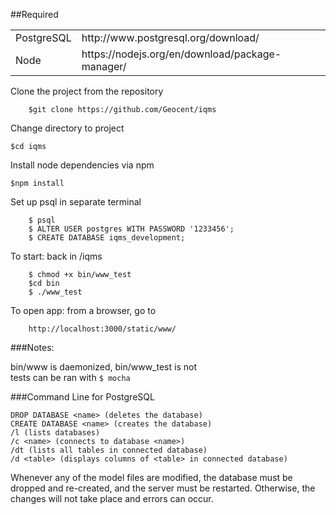 
##Required
<table>
  <tr>
    <td>PostgreSQL</td>
    <td>http://www.postgresql.org/download/</td>
  </tr>
  <tr>
    <td>Node</td>
    <td>https://nodejs.org/en/download/package-manager/</td>
  </tr>
</table>



Clone the project from the repository  

```	
	$git clone https://github.com/Geocent/iqms
```


Change directory to project  

```	
$cd iqms
```


Install node dependencies via npm  

```	
$npm install 
```

Set up psql in separate terminal  

```
	$ psql
	$ ALTER USER postgres WITH PASSWORD '1233456';
	$ CREATE DATABASE iqms_development;  
```

To start: back in /iqms  

```
	$ chmod +x bin/www_test
	$cd bin
	$ ./www_test
```	

To open app: from a browser, go to  

```
	http://localhost:3000/static/www/
```	

###Notes:

bin/www is daemonized, bin/www_test is not  
tests can be ran with `$ mocha`


###Command Line for PostgreSQL

```
DROP DATABASE <name> (deletes the database)
CREATE DATABASE <name> (creates the database)
/l (lists databases)
/c <name> (connects to database <name>)
/dt (lists all tables in connected database)
/d <table> (displays columns of <table> in connected database)
```
Whenever any of the model files are modified, the database must be dropped and re-created, and the server must be restarted. Otherwise, the changes will not take place and errors can occur.